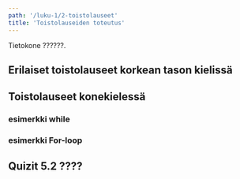 ```yaml
---
path: '/luku-1/2-toistolauseet'
title: 'Toistolauseiden toteutus'
---
```


<div>
<lead>Tietokone ??????.</lead>
</div>

## Erilaiset toistolauseet korkean tason kielissä

## Toistolauseet konekielessä

### esimerkki while

### esimerkki For-loop



## Quizit 5.2  ????
<!-- quiz 5.2.?? ???? -->

<div><quiznator id="5caf0493fd9fd71425c6d6c6"></quiznator></div>
